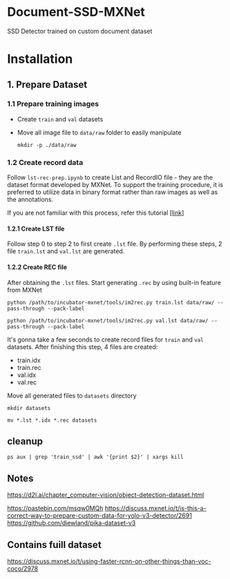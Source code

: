 # Document-SSD-MXNet
SSD Detector trained on custom document dataset

# Installation

## 1. Prepare Dataset
### 1.1 Prepare training images

* Create `train` and `val` datasets  
* Move all image file to `data/raw` folder to easily manipulate

	`mkdir -p ./data/raw`


### 1.2 Create record data
Follow `lst-rec-prep.ipynb` to create List and RecordIO file - they are the dataset format developed by MXNet. To support the training procedure, it is preferred to utilize data in binary format rather than raw images as well as the annotations.

If you are not familiar with this process, refer this tutorial [[link]](https://gluon-cv.mxnet.io/build/examples_datasets/detection_custom.html)
#### 1.2.1 Create LST file
Follow step 0 to step 2 to first create `.lst` file. By performing these steps, 2 file `train.lst` and `val.lst` are generated.

#### 1.2.2 Create REC file
After obtaining the `.lst` files. Start generating `.rec` by using built-in feature from MXNet

`python /path/to/incubator-mxnet/tools/im2rec.py train.lst data/raw/ --pass-through --pack-label`

`python /path/to/incubator-mxnet/tools/im2rec.py val.lst data/raw/ --pass-through --pack-label`

It's gonna take a few seconds to create record files for `train` and `val` datasets. After finishing this step, 4 files are created:
* train.idx
* train.rec
* val.idx
* val.rec

Move all generated files to `datasets` directory

`mkdir datasets`

`mv *.lst *.idx *.rec datasets`


## cleanup

```
ps aux | grep 'train_ssd' | awk '{print $2}' | xargs kill
```


## Notes 

https://d2l.ai/chapter_computer-vision/object-detection-dataset.html

https://pastebin.com/msqw0MQh
https://discuss.mxnet.io/t/is-this-a-correct-way-to-prepare-custom-data-for-yolo-v3-detector/2691
https://github.com/diewland/pika-dataset-v3

## Contains fuill dataset
https://discuss.mxnet.io/t/using-faster-rcnn-on-other-things-than-voc-coco/2978